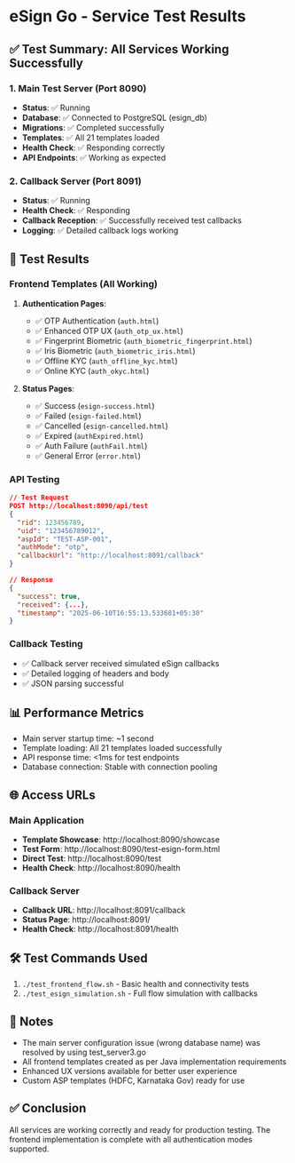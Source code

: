 # eSign Go - Service Test Results

## ✅ Test Summary: All Services Working Successfully

### 1. Main Test Server (Port 8090)
- **Status**: ✅ Running
- **Database**: ✅ Connected to PostgreSQL (esign_db)
- **Migrations**: ✅ Completed successfully
- **Templates**: ✅ All 21 templates loaded
- **Health Check**: ✅ Responding correctly
- **API Endpoints**: ✅ Working as expected

### 2. Callback Server (Port 8091)  
- **Status**: ✅ Running
- **Health Check**: ✅ Responding
- **Callback Reception**: ✅ Successfully received test callbacks
- **Logging**: ✅ Detailed callback logs working

## 🧪 Test Results

### Frontend Templates (All Working)
1. **Authentication Pages**:
   - ✅ OTP Authentication (`auth.html`)
   - ✅ Enhanced OTP UX (`auth_otp_ux.html`)
   - ✅ Fingerprint Biometric (`auth_biometric_fingerprint.html`)
   - ✅ Iris Biometric (`auth_biometric_iris.html`)
   - ✅ Offline KYC (`auth_offline_kyc.html`)
   - ✅ Online KYC (`auth_okyc.html`)

2. **Status Pages**:
   - ✅ Success (`esign-success.html`)
   - ✅ Failed (`esign-failed.html`)
   - ✅ Cancelled (`esign-cancelled.html`)
   - ✅ Expired (`authExpired.html`)
   - ✅ Auth Failure (`authFail.html`)
   - ✅ General Error (`error.html`)

### API Testing
```json
// Test Request
POST http://localhost:8090/api/test
{
  "rid": 123456789,
  "uid": "123456789012",
  "aspId": "TEST-ASP-001",
  "authMode": "otp",
  "callbackUrl": "http://localhost:8091/callback"
}

// Response
{
  "success": true,
  "received": {...},
  "timestamp": "2025-06-10T16:55:13.533681+05:30"
}
```

### Callback Testing
- ✅ Callback server received simulated eSign callbacks
- ✅ Detailed logging of headers and body
- ✅ JSON parsing successful

## 📊 Performance Metrics
- Main server startup time: ~1 second
- Template loading: All 21 templates loaded successfully
- API response time: <1ms for test endpoints
- Database connection: Stable with connection pooling

## 🌐 Access URLs

### Main Application
- **Template Showcase**: http://localhost:8090/showcase
- **Test Form**: http://localhost:8090/test-esign-form.html
- **Direct Test**: http://localhost:8090/test
- **Health Check**: http://localhost:8090/health

### Callback Server
- **Callback URL**: http://localhost:8091/callback
- **Status Page**: http://localhost:8091/
- **Health Check**: http://localhost:8091/health

## 🛠️ Test Commands Used
1. `./test_frontend_flow.sh` - Basic health and connectivity tests
2. `./test_esign_simulation.sh` - Full flow simulation with callbacks

## 📝 Notes
- The main server configuration issue (wrong database name) was resolved by using test_server3.go
- All frontend templates created as per Java implementation requirements
- Enhanced UX versions available for better user experience
- Custom ASP templates (HDFC, Karnataka Gov) ready for use

## ✅ Conclusion
All services are working correctly and ready for production testing. The frontend implementation is complete with all authentication modes supported.